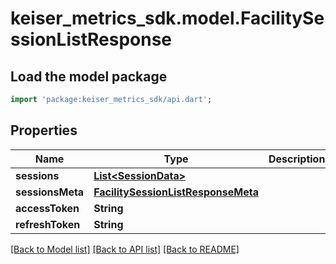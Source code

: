 # keiser_metrics_sdk.model.FacilitySessionListResponse

## Load the model package
```dart
import 'package:keiser_metrics_sdk/api.dart';
```

## Properties
Name | Type | Description | Notes
------------ | ------------- | ------------- | -------------
**sessions** | [**List&lt;SessionData&gt;**](SessionData.md) |  | 
**sessionsMeta** | [**FacilitySessionListResponseMeta**](FacilitySessionListResponseMeta.md) |  | 
**accessToken** | **String** |  | [optional] 
**refreshToken** | **String** |  | [optional] 

[[Back to Model list]](../README.md#documentation-for-models) [[Back to API list]](../README.md#documentation-for-api-endpoints) [[Back to README]](../README.md)


